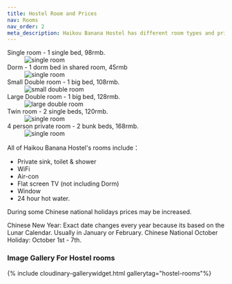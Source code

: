 ```yaml
---
title: Hostel Room and Prices
nav: Rooms
nav_order: 2
meta_description: Haikou Banana Hostel has different room types and prices to suit your budget.
---
```



<dl class="row mt-5">
  <dt class="col-sm-3">Single room - 1 single bed, 98rmb.</dt>
  <dd class="col-sm-9">
    <img src="https://res.cloudinary.com/dfjb9p5ri/image/upload/h_300/v1616906829/hostel-rooms/Single-room_bbigee.jpg" alt="single room" class="figure-img img-fluid rounded float-left">
  </dd>
  <dt class="col-sm-3">Dorm - 1 dorm bed in shared room, 45rmb </dt>
  <dd class="col-sm-9">
    <img src="https://res.cloudinary.com/dfjb9p5ri/image/upload/h_300/v1616906780/hostel-rooms/male_dorm_room_bafwht.jpg" alt="single room" class="figure-img img-fluid rounded float-left">
  </dd>
  <dt class="col-sm-3">Small Double room - 1 big bed, 108rmb.</dt>
  <dd class="col-sm-9">
    <img src="https://res.cloudinary.com/dfjb9p5ri/image/upload/v1737014428/hostel-rooms/mini-double_laee7s.jpg" alt="small double room" class="figure-img img-fluid rounded float-left">
  </dd>
  <dt class="col-sm-3">Large Double room - 1 big bed, 128rmb.</dt>
  <dd class="col-sm-9">
    <img src="https://res.cloudinary.com/dfjb9p5ri/image/upload/v1737014409/hostel-rooms/102-room_kfgw4e.jpg" alt="large double room" class="figure-img img-fluid rounded float-left">
  </dd>
  <dt class="col-sm-3">Twin room - 2 single beds, 120rmb.</dt>
  <dd class="col-sm-9">
    <img src="https://res.cloudinary.com/dfjb9p5ri/image/upload/h_300/v1616906845/hostel-rooms/twin_room_kpnl6m.jpg" alt="single room" class="figure-img img-fluid rounded float-left">
  </dd>
  <dt class="col-sm-3">4 person private room - 2 bunk beds, 168rmb.</dt>
  <dd class="col-sm-9">
    <img src="https://res.cloudinary.com/dfjb9p5ri/image/upload/v1737014407/hostel-rooms/4person-room_m0crwi.jpg" alt="single room" class="figure-img img-fluid rounded float-left">
  </dd>
</dl>


All of Haikou Banana Hostel's rooms include：

- Private sink, toilet & shower
- WiFi
- Air-con
- Flat screen TV (not including Dorm)
- Window
- 24 hour hot water.

During some Chinese national holidays prices may be increased.

Chinese New Year: Exact date changes every year because its based on the Lunar Calendar. Usually in January or February.
Chinese National October Holiday: October 1st - 7th.


### Image Gallery For Hostel rooms

{% include cloudinary-gallerywidget.html gallerytag="hostel-rooms"%}
